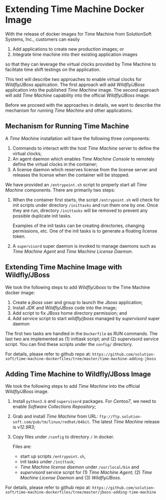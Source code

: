 # Extending Time Machine Docker Image #

With the release of docker images for Time Machine from SolutionSoft Systems, Inc., customers can easily 

1. Add applications to create new production images; or
2. Integrate time machine into their existing application images

so that they can leverage the virtual clocks provided by Time Machine to facilitate time shift testings on the application.

This text will describe two approaches to enable virtual clocks for *Wildfly/JBoss* application. The first approach will add *Wildfly/JBoss* application into the published *Time Machine* image.  The second approach will add *Time Machine* capability into the official *Wildfly/JBoss* image.

Before we proceed with the approaches in details, we want to describe the mechanism for running *Time Machine* and other applications.

## Mechanism for Running Time Machine ##

A *Time Machine* installation will have the following three components:

1. Commands to interact with the host *Time Machine* server to define the virtual clocks;
2. An agent daemon which enables *Time Machine Console* to remotely define the virtual clocks in the container;
3. A license daemon which reserves license from the license server and releases the license when the container will be stopped.

We have provided an `/entrypoint.sh` script to properly start all *Time Machine* components.  There are primarily two steps:

1. When the container first starts, the script `/entrypoint.sh` will check for init scripts under directory `/inittasks` and run them one by one.  Once they are run, directory `/inittasks` will be removed to prevent any possible duplicate init tasks.
	
	Examples of the init tasks can be creating directories, changing permissions, etc.  One of the init tasks is to generate a floating license token.
	
2. A `supervisord` super daemon is invoked to manage daemons such as *Time Machine Agent* and *Time Machine License Daemon*.

## Extending Time Machine Image with Wildfly/JBoss ##

We took the following steps to add *Wildfly/Jboss* to the Time Machine docker image:

1. Create a *jboss* user and group to launch the *Jboss* application;
2. Install *JDK* and *Wildfly/JBoss* code into the image;
3. Add script to fix *JBoss* home directory permission; and
4. Add service script to start *wildfly/jboss* managed by *supervisord* super daemon

The first two tasks are handled in the `Dockerfile` as RUN commands.  The last two are implemented as (1) inittask script; and (2) supervisord service script.  You can find these scripts under the `config/` directory.

For details, please refer to github repo at: 
`https://github.com/solution-soft/time-machine-dockerfiles/tree/master/time-machine-adding-jboss`

## Adding Time Machine to Wildfly/JBoss Image ##

We took the following steps to add *Time Machine* into the official *Wildfly/JBoss* image.

1. Install `python3.6` and `supervisord` packages.  For *Centos7*, we need to enable *Software Collections Repository*;
2. Grab and install *Time Machine* from URL: `ftp://ftp.solution-soft.com/pub/tm/linux/redhat/64bit`.  The latest *Time Machine* release is *v12.9R3*;
3. Copy files under `/config` to directory `/` in docker.  

	Files are: 
	
	* start up scripts `/entrypoint.sh`, 
	* init tasks under `/inittask`; 
	* *Time Machine license daemon* under `/usr/local/bin` and 
	* *supervisord* service script for (1) *Time Machine Agent*; (2) *Time Machine License Daemon* and (3) *Wildfly/JBoss*.

For details, please refer to github repo at: `https://github.com/solution-soft/time-machine-dockerfiles/tree/master/jboss-adding-time-machine`
